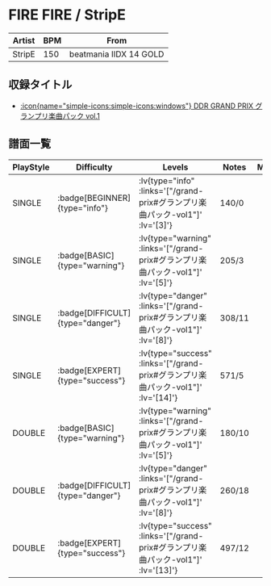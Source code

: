 # FIRE FIRE / StripE

|Artist|BPM|From|
|------|---|----|
|StripE|150|beatmania IIDX 14 GOLD|

## 収録タイトル

- [ :icon{name="simple-icons:simple-icons:windows"} DDR GRAND PRIX グランプリ楽曲パック vol.1](/grand-prix#グランプリ楽曲パック-vol1)

## 譜面一覧

|PlayStyle|Difficulty|Levels|Notes|Movie|
|---------|----------|------|-----|-----|
|SINGLE| :badge[BEGINNER]{type="info"} | :lv{type="info" :links='["/grand-prix#グランプリ楽曲パック-vol1"]' :lv='[3]'} |140/0||
|SINGLE| :badge[BASIC]{type="warning"} | :lv{type="warning" :links='["/grand-prix#グランプリ楽曲パック-vol1"]' :lv='[5]'} |205/3||
|SINGLE| :badge[DIFFICULT]{type="danger"} | :lv{type="danger" :links='["/grand-prix#グランプリ楽曲パック-vol1"]' :lv='[8]'} |308/11||
|SINGLE| :badge[EXPERT]{type="success"} | :lv{type="success" :links='["/grand-prix#グランプリ楽曲パック-vol1"]' :lv='[14]'} |571/5||
|DOUBLE| :badge[BASIC]{type="warning"} | :lv{type="warning" :links='["/grand-prix#グランプリ楽曲パック-vol1"]' :lv='[5]'} |180/10||
|DOUBLE| :badge[DIFFICULT]{type="danger"} | :lv{type="danger" :links='["/grand-prix#グランプリ楽曲パック-vol1"]' :lv='[8]'} |260/18||
|DOUBLE| :badge[EXPERT]{type="success"} | :lv{type="success" :links='["/grand-prix#グランプリ楽曲パック-vol1"]' :lv='[13]'} |497/12||
